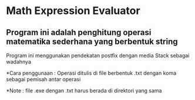<h1>Math Expression Evaluator</h1>
<h2>Program ini adalah penghitung operasi matematika sederhana yang berbentuk string</h2>
<p>Program ini menggunakan pendekatan postfix dengan media Stack sebagai wadahnya</p>
<p>*Cara penggunaan : Operasi ditulis di file berbentuk .txt dengan koma sebagai pemisah antar operasi</p>
<p>*Note : file .exe dengan .txt harus berada di direktori yang sama</p>
